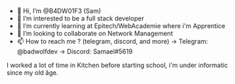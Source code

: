 - 👋 Hi, I’m @B4DW01F3 (Sam)
- 👀 I’m interested to be a full stack developer
- 🌱 I’m currently learning at Epitech/WebAcademie where i'm Apprentice
- 💞️ I’m looking to collaborate on Network Management
- 📫 How to reach me ? (telegram, discord, and more)
    -> Telegram: @badwolfdev
    -> Discord: Samael#5619
    

I worked a lot of time in Kitchen before starting school, i'm under informatic since my old âge.
